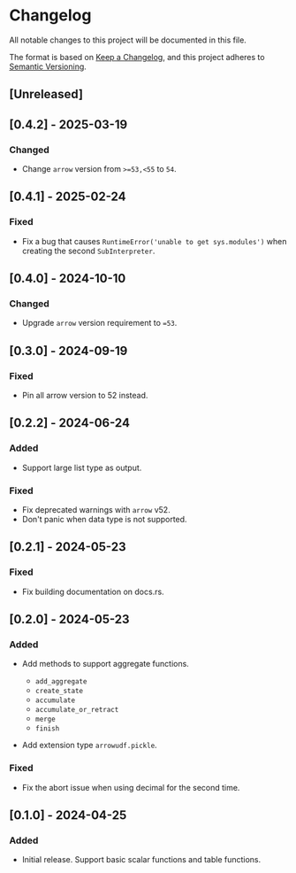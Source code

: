# Changelog

All notable changes to this project will be documented in this file.

The format is based on [Keep a Changelog](https://keepachangelog.com/en/1.0.0/),
and this project adheres to [Semantic Versioning](https://semver.org/spec/v2.0.0.html).

## [Unreleased]

## [0.4.2] - 2025-03-19

### Changed

- Change `arrow` version from `>=53,<55` to `54`.

## [0.4.1] - 2025-02-24

### Fixed

- Fix a bug that causes `RuntimeError('unable to get sys.modules')` when creating the second `SubInterpreter`.

## [0.4.0] - 2024-10-10

### Changed

- Upgrade `arrow` version requirement to `=53`.

## [0.3.0] - 2024-09-19

### Fixed

- Pin all arrow version to 52 instead.

## [0.2.2] - 2024-06-24

### Added

- Support large list type as output.

### Fixed

- Fix deprecated warnings with `arrow` v52.
- Don't panic when data type is not supported.

## [0.2.1] - 2024-05-23

### Fixed

- Fix building documentation on docs.rs.

## [0.2.0] - 2024-05-23

### Added

- Add methods to support aggregate functions.
    - `add_aggregate`
    - `create_state`
    - `accumulate`
    - `accumulate_or_retract`
    - `merge`
    - `finish`

- Add extension type `arrowudf.pickle`.

### Fixed

- Fix the abort issue when using decimal for the second time.

## [0.1.0] - 2024-04-25

### Added

- Initial release. Support basic scalar functions and table functions.
